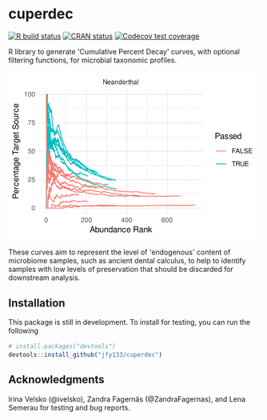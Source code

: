# cuperdec
<!-- badges: start -->
[![R build status](https://github.com/jfy133/cuperdec/workflows/R-CMD-check/badge.svg)](https://github.com/jfy133/cuperdec/actions)
[![CRAN status](https://www.r-pkg.org/badges/version/cuperdec)](https://CRAN.R-project.org/package=cuperdec)
[![Codecov test coverage](https://codecov.io/gh/jfy133/cuperdec/branch/master/graph/badge.svg)](https://codecov.io/gh/jfy133/cuperdec?branch=master)
<!-- badges: end -->

R library to generate 'Cumulative Percent Decay' curves, with optional 
filtering functions, for microbial taxonomic profiles.

![Example of Culmulative Percent Decay curves](inst/extdata/cuperdec_example_plot.svg)

These curves aim to represent the level of 'endogenous' content of microbiome 
samples, such as ancient dental calculus, to help to identify samples with low
levels of preservation that should be discarded for downstream analysis.

## Installation

This package is still in development. To install for testing, you can run
the following

```r
# install.packages("devtools")
devtools::install_github("jfy133/cuperdec")
```
## Acknowledgments

Irina Velsko (@ivelsko), Zandra Fagernäs (@ZandraFagernas), and Lena Semerau 
for testing and bug reports.
